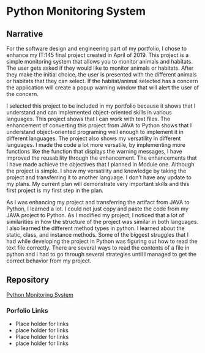 # Python Monitoring System
## Narrative
For the software design and engineering part of my portfolio, I chose to enhance my IT:145 final project created in April of 2019. 
This project is a simple monitoring system that allows you to monitor animals and habitats. 
The user gets asked if they would like to monitor animals or habitats. After they make the initial choice, the user is presented with the different animals or habitats that they can select.
If the habitat/animal selected has a concern the application will create a popup warning window that will alert the user of the concern.

I selected this project to be included in my portfolio because it shows that I understand and can implemented object-oriented skills in various languages. This project shows that I can work with text files.
The enhancement of converting this project from JAVA to Python shows that I understand object-oriented programing well enough to implement it in different languages.
The project also shows my versatility in different languages.
I made the code a lot more versatile, by implementing more functions like the function that displays the warning messages, I have improved the reusability through the enhancement.	
The enhancements that I have made achieve the objectives that I planned in Module one. Although the project is simple. I show my versatility and knowledge by taking the project and transferring it to another language.
I don’t have any update to my plans. My current plan will demonstrate very important skills and this first project is my first step in the plan.

As I was enhancing my project and transferring the artifact from JAVA to Python, I learned a lot. I could not just copy and paste the code from my JAVA project to Python. 
As I modified my project, I noticed that a lot of similarities in how the structure of the project was similar in both languages. I also learned the different method types in python. I learned about the static, class, and instance methods.
Some of the biggest struggles that I had while developing the project in Python was figuring out how to read the text file correctly. 
There are several ways to read the contents of a file in python and I had to go through several strategies until I managed to get the correct behavior from my project.

## Repository
[Python Monitoring System](https://github.com/Willi9/PythonMonitoringSystem)

### Porfolio Links
- Place holder for links
- place holder for links 
- Place holder for links 
- place holder for links 
